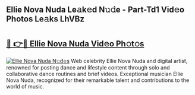 ## Ellie Nova Nuda Le𝚊k𝚎d N𝚞𝚍e - Part-Td1 Vid𝚎o Photos Le𝚊ks LhVBz

# <h2><a href="http://fbdt9tc.evod.top/?m=Ellie+Nova+Nuda">🔗 👉🔴 Ellie Nova Nuda Vid𝚎o Ph𝚘t𝚘s</a></h2>

[![Ellie Nova Nuda N𝚞d𝚎s](https://i.imgur.com/8V9OHl7.gif)](http://fbdt9tc.evod.top/?m=Ellie+Nova+Nuda)
Web celebrity Ellie Nova Nuda and digital artist, renowned for posting dance and lifestyle content through solo and collaborative dance routines and brief videos. Exceptional musician Ellie Nova Nuda, recognized for their remarkable talent and contributions to the world of music. 
